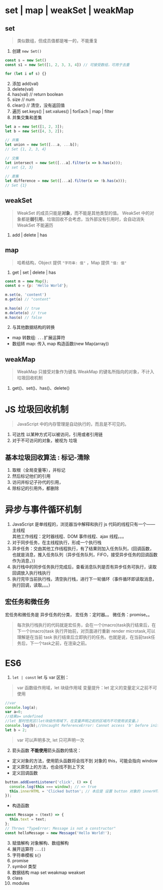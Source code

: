 # set | map | weakSet | weakMap
## set
> 类似数组，但成员值都是唯一的，不能重复
1. 创建 `new Set()`
```js
const s = new Set()
const s1 = new Set([1, 2, 3, 3, 4]) // 可接受数组，可用于去重

for (let i of s) {}
```
2. 添加 add(val)
3. delete(val)
4. has(val) // return boolean
5. size     // num
6. clear()  // 清空，没有返回值
7. 遍历 set.keys() | set.values() | forEach | map | filter
8. 并集交集和差集
```js
let a = new Set([1, 2, 3]);
let b = new Set([4, 3, 2]);
 
// 并集
let union = new Set([...a, ...b]);
// Set {1, 2, 3, 4}
 
// 交集
let intersect = new Set([...a].filter(x => b.has(x)));
// set {2, 3}
 
// 差集
let difference = new Set([...a].filter(x => !b.has(x)));
// Set {1}
```
## weakSet
> WeakSet 的成员只能是**对象**，而不能是其他类型的值。
> WeakSet 中的对象都是**弱引用**，垃圾回收不会考虑，当外部没有引用时，会自动消失
> WeakSet 不能遍历

1. add | delete | has

## map
> 哈希结构，Object 提供 `"字符串: 值"` ，Map 提供 `"值: 值"`

1. get | set | delete | has
```js
const m = new Map();
const o = {p: 'Hello World'};
 
m.set(o, 'content')
m.get(o) // "content"
 
m.has(o) // true
m.delete(o) // true
m.has(o) // false
```

2. 与其他数据结构的转换
- map 转数组: `...`扩展运算符
- 数组转 map: 传入 map 构造函数(new Map(array))

## weakMap
> WeakMap 只接受对象作为键名
> WeakMap 的键名所指向的对象，不计入垃圾回收机制

1. get()、set()、has()、delete()

# JS 垃圾回收机制
> JavaScript 中的内存管理是自动执行的，而且是不可见的。

1. 可达性
以某种方式可以被访问，引用或者引用链
2. 对于不可访问的对象，被视为 垃圾

## 基本垃圾回收算法 : 标记-清除
1. 取根（全局变量等），并标记
2. 然后标记他们的引用
3. 访问并标记子孙代的引用，
4. 除标记的引用外，都删除

# 异步与事件循环机制
1. JavaScript 是单线程的，浏览器当中解释和执行 js 代码的线程只有一个——主线程      
      其他工作线程：定时器线程、DOM 事件线程、ajax 线程。。。
2. 对于同步任务，在主线程执行，形成一个执行栈
3. 异步任务：交由其他工作线程执行，有了结果则加入任务队列，(回调函数，也就是消息，推入任务队列（异步任务队列，FIFO，接受异步任务的回调函数作为消息，）)
4. 执行栈中的同步任务执行完成后，查看消息队列是否有异步任务可执行，读取回调放入执行栈执行
5. 执行完毕当前执行栈，清空执行栈，进行下一轮循环（事件循环即读取消息，执行回调，读取。。。）

## 宏任务和微任务
宏任务和微任务是 异步任务的分类，
宏任务：定时器。。
微任务：promise。。

> 每次执行栈执行的代码就是宏任务，会在一个(macro)task执行结束后，在下一个(macro)task 执行开始前，对页面进行重新 render
> microtask,可以理解是在当前 task 执行结束后立即执行的任务。也就是说，在当前task任务后，下一个task之前，在渲染之前。


# ES6
1. `let | const`
let 与 var 区别：
> var 函数级作用域，let 块级作用域
> 变量提升：let 定义的变量定义之前不可使用
```js
//var
console.log(a);
var a=0;
//结果a= undefined
//let 暂时性死区(let块级作用域下，在变量声明之前的区域内不可使用该变量。)
console.log(b);//Uncaught ReferenceError: Cannot access 'b' before initialization(不可再变量声明前使用)
let b = 2;
```
> var 可以声明多次, let 只可声明一次
2. 箭头函数
**不能使用**箭头函数的情况：
- 定义对象的方法，使用箭头函数将会找不到 对象的 this，可能会指向 window
- 定义原型上的方法，也会找不到上下文
- 定义回调函数
```js
button.addEventListener('click', () => {
  console.log(this === window); // => true
  this.innerHTML = 'Clicked button'; // 本应是 设置 button 对象的 innerHTML
});
``` 
- 构造函数
```js
const Message = (text) => {
  this.text = text;
};
// Throws "TypeError: Message is not a constructor"
const helloMessage = new Message('Hello World!');
```
3. 赋值解构
对象解构、数组解构
4. 展开运算符 `...[]`
5. 字符串模板 `${}`
6. promise
7. symbol 类型
8. 数据结构 map set weakmap weakset
9. class
10. modules

